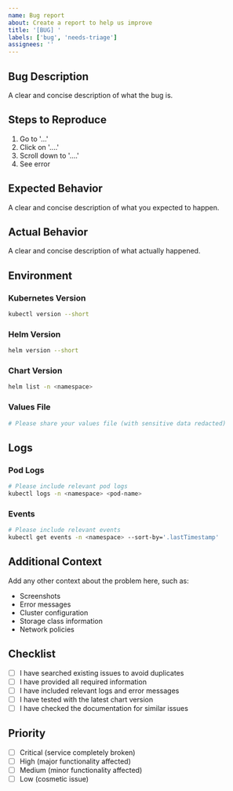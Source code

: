 ```yaml
---
name: Bug report
about: Create a report to help us improve
title: '[BUG] '
labels: ['bug', 'needs-triage']
assignees: ''
---
```


## Bug Description

A clear and concise description of what the bug is.

## Steps to Reproduce

1. Go to '...'
2. Click on '....'
3. Scroll down to '....'
4. See error

## Expected Behavior

A clear and concise description of what you expected to happen.

## Actual Behavior

A clear and concise description of what actually happened.

## Environment

### Kubernetes Version
```bash
kubectl version --short
```

### Helm Version
```bash
helm version --short
```

### Chart Version
```bash
helm list -n <namespace>
```

### Values File
```yaml
# Please share your values file (with sensitive data redacted)
```

## Logs

### Pod Logs
```bash
# Please include relevant pod logs
kubectl logs -n <namespace> <pod-name>
```

### Events
```bash
# Please include relevant events
kubectl get events -n <namespace> --sort-by='.lastTimestamp'
```

## Additional Context

Add any other context about the problem here, such as:
- Screenshots
- Error messages
- Cluster configuration
- Storage class information
- Network policies

## Checklist

- [ ] I have searched existing issues to avoid duplicates
- [ ] I have provided all required information
- [ ] I have included relevant logs and error messages
- [ ] I have tested with the latest chart version
- [ ] I have checked the documentation for similar issues

## Priority

- [ ] Critical (service completely broken)
- [ ] High (major functionality affected)
- [ ] Medium (minor functionality affected)
- [ ] Low (cosmetic issue)